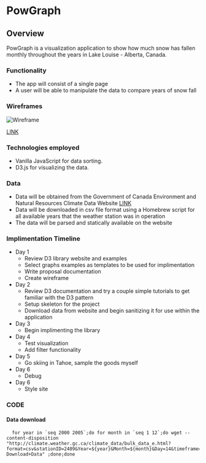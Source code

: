 # PowGraph

## Overview

PowGraph is a visualization application to show how much snow has fallen monthly throughout the years in Lake Louise - Alberta, Canada.

### Functionality

* The app will consist of a single page
* A user will be able to manipulate the data to compare years of snow fall


### Wireframes

![Wireframe](./wireframe.png)

[LINK](https://wireframe.cc/zfwUKu)

### Technologies employed

* Vanilla JavaScript for data sorting.
* D3.js for visualizing the data.

### Data
* Data will be obtained from the Government of Canada Environment and Natural Resources Climate Data Website [LINK](http://climate.weather.gc.ca/index_e.html)
* Data will be downloaded in csv file format using a Homebrew script for all available years that the weather station was in operation
* The data will be parsed and statically available on the website

### Implimentation Timeline
  - Day 1
    - Review D3 library website and examples
    - Select graphs examples as templates to be used for implimentation
    - Write proposal documentation
    - Create wireframe
  - Day 2
    - Review D3 documentation and try a couple simple tutorials to get familiar with the D3 pattern
    - Setup skeleton for the project
    - Download data from website and begin sanitizing it for use within the application
  - Day 3
    - Begin implimenting the library
  - Day 4
    - Test visualization
    - Add filter functionality
  - Day 5
    - Go skiing in Tahoe, sample the goods myself
  - Day 6
    - Debug
  - Day 6
    - Style site

### CODE
#### Data download
```
  for year in `seq 2000 2005`;do for month in `seq 1 12`;do wget --content-disposition "http://climate.weather.gc.ca/climate_data/bulk_data_e.html?format=csv&stationID=2409&Year=${year}&Month=${month}&Day=14&timeframe=3&submit= Download+Data" ;done;done
```